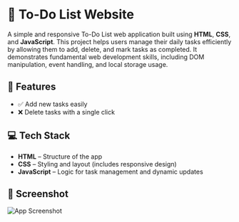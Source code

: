 # 📝 To-Do List Website

A simple and responsive To-Do List web application built using **HTML**, **CSS**, and **JavaScript**. This project helps users manage their daily tasks efficiently by allowing them to add, delete, and mark tasks as completed. It demonstrates fundamental web development skills, including DOM manipulation, event handling, and local storage usage.

## 🔧 Features

- ✅ Add new tasks easily  
- ❌ Delete tasks with a single click  

## 💻 Tech Stack

- **HTML** – Structure of the app  
- **CSS** – Styling and layout (includes responsive design)  
- **JavaScript** – Logic for task management and dynamic updates

## 📸 Screenshot

![App Screenshot](screenshots/1.png)
